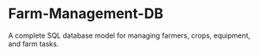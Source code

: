 # Farm-Management-DB
A complete SQL database model for managing farmers, crops, equipment, and farm tasks.
